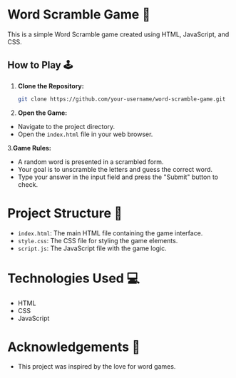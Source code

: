 # Word Scramble Game 🎲

This is a simple Word Scramble game created using HTML, JavaScript, and CSS.

## How to Play 🕹️

1. **Clone the Repository:**
   ```bash
   git clone https://github.com/your-username/word-scramble-game.git
   
2. **Open the Game:**
- Navigate to the project directory.
- Open the `index.html` file in your web browser.
  
3.**Game Rules:**
- A random word is presented in a scrambled form.
- Your goal is to unscramble the letters and guess the correct word.
- Type your answer in the input field and press the "Submit" button to check.

# Project Structure 📂
- `index.html`: The main HTML file containing the game interface.
- `style.css`: The CSS file for styling the game elements.
- `script.js`: The JavaScript file with the game logic.

# Technologies Used 💻
- HTML
- CSS
- JavaScript

# Acknowledgements 🙌
- This project was inspired by the love for word games.
